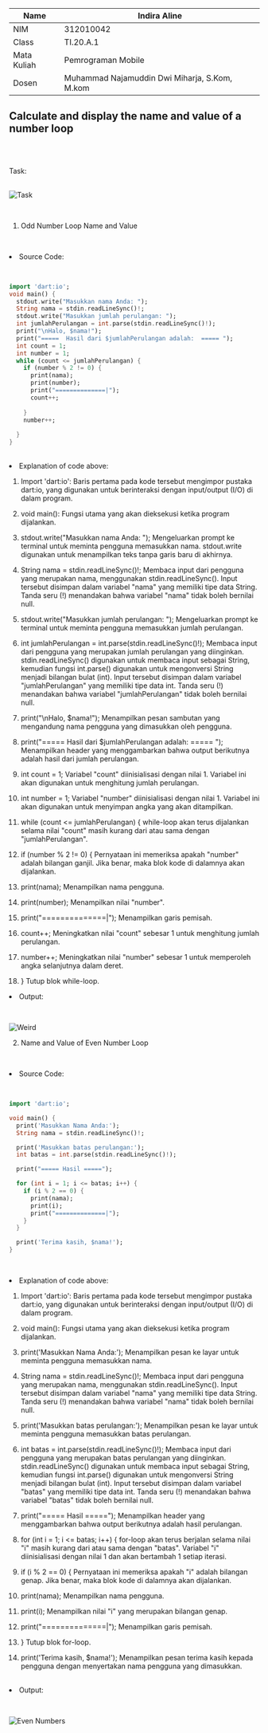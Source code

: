 | Name    | Indira Aline |
| ------- | ----------- |
| NIM     | 312010042       |
| Class   | TI.20.A.1        |
| Mata Kuliah   | Pemrograman Mobile  |
| Dosen  | Muhammad Najamuddin Dwi Miharja, S.Kom, M.kom  |

## Calculate and display the name and value of a number loop </p> </br>

Task: </p></br>
![Task](pictures/Task.jpeg)</p> </br>

1. Odd Number Loop Name and Value </p></br>
<li> Source Code: </p></br> </li>

``` dart
import 'dart:io';
void main() {
  stdout.write("Masukkan nama Anda: ");
  String nama = stdin.readLineSync()!;
  stdout.write("Masukkan jumlah perulangan: ");
  int jumlahPerulangan = int.parse(stdin.readLineSync()!);
  print("\nHalo, $nama!");
  print("=====  Hasil dari $jumlahPerulangan adalah:  ===== ");
  int count = 1;
  int number = 1;
  while (count <= jumlahPerulangan) {
    if (number % 2 != 0) {
      print(nama);
      print(number);
      print("==============|");
      count++;
      
    }
    number++;
    
  }
}
```
</p></br>

<li> Explanation of code above: </li></p>

1. Import 'dart:io':
   Baris pertama pada kode tersebut mengimpor pustaka dart:io, yang digunakan untuk berinteraksi dengan input/output (I/O) di dalam program.

2. void main():
   Fungsi utama yang akan dieksekusi ketika program dijalankan.

3. stdout.write("Masukkan nama Anda: ");
   Mengeluarkan prompt ke terminal untuk meminta pengguna memasukkan nama. stdout.write digunakan untuk menampilkan teks tanpa garis baru di akhirnya.

4. String nama = stdin.readLineSync()!;
   Membaca input dari pengguna yang merupakan nama, menggunakan stdin.readLineSync(). Input tersebut disimpan dalam variabel "nama" yang memiliki tipe data String. Tanda seru (!) menandakan bahwa variabel "nama" tidak boleh bernilai null.

5. stdout.write("Masukkan jumlah perulangan: ");
   Mengeluarkan prompt ke terminal untuk meminta pengguna memasukkan jumlah perulangan.

6. int jumlahPerulangan = int.parse(stdin.readLineSync()!);
   Membaca input dari pengguna yang merupakan jumlah perulangan yang diinginkan. stdin.readLineSync() digunakan untuk membaca input sebagai String, kemudian fungsi int.parse() digunakan untuk mengonversi String menjadi bilangan bulat (int). Input tersebut disimpan dalam variabel "jumlahPerulangan" yang memiliki tipe data int. Tanda seru (!) menandakan bahwa variabel "jumlahPerulangan" tidak boleh bernilai null.

7. print("\nHalo, $nama!");
   Menampilkan pesan sambutan yang mengandung nama pengguna yang dimasukkan oleh pengguna.

8. print("=====  Hasil dari $jumlahPerulangan adalah:  ===== ");
   Menampilkan header yang menggambarkan bahwa output berikutnya adalah hasil dari jumlah perulangan.

9. int count = 1;
   Variabel "count" diinisialisasi dengan nilai 1. Variabel ini akan digunakan untuk menghitung jumlah perulangan.

10. int number = 1;
    Variabel "number" diinisialisasi dengan nilai 1. Variabel ini akan digunakan untuk menyimpan angka yang akan ditampilkan.

11. while (count <= jumlahPerulangan) {
    while-loop akan terus dijalankan selama nilai "count" masih kurang dari atau sama dengan "jumlahPerulangan".
       
12. if (number % 2 != 0) {
    Pernyataan ini memeriksa apakah "number" adalah bilangan ganjil. Jika benar, maka blok kode di dalamnya akan dijalankan.

13. print(nama);
    Menampilkan nama pengguna.

14. print(number);
    Menampilkan nilai "number".

15. print("==============|");
    Menampilkan garis pemisah.

16. count++;
    Meningkatkan nilai "count" sebesar 1 untuk menghitung jumlah perulangan.
      
17. number++;
    Meningkatkan nilai "number" sebesar 1 untuk memperoleh angka selanjutnya dalam deret.

18. }
    Tutup blok while-loop.
</br></p>

<li> Output: </li></p><br>

![Weird](pictures/Ganjil.png)


2. Name and Value of Even Number Loop </p></br>
<li> Source Code: </p></br> </li>

``` dart
import 'dart:io';

void main() {
  print('Masukkan Nama Anda:');
  String nama = stdin.readLineSync()!;

  print('Masukkan batas perulangan:');
  int batas = int.parse(stdin.readLineSync()!);

  print("===== Hasil =====");

  for (int i = 1; i <= batas; i++) {
    if (i % 2 == 0) {
      print(nama);
      print(i);
      print("==============|");
    }
  }

  print('Terima kasih, $nama!');
}

```

</br></p>

<li> Explanation of code above: </li></p>

1. Import 'dart:io':
   Baris pertama pada kode tersebut mengimpor pustaka dart:io, yang digunakan untuk berinteraksi dengan input/output (I/O) di dalam program.

2. void main():
   Fungsi utama yang akan dieksekusi ketika program dijalankan.

3. print('Masukkan Nama Anda:');
   Menampilkan pesan ke layar untuk meminta pengguna memasukkan nama.

4. String nama = stdin.readLineSync()!;
   Membaca input dari pengguna yang merupakan nama, menggunakan stdin.readLineSync(). Input tersebut disimpan dalam variabel "nama" yang memiliki tipe data String. Tanda seru (!) menandakan bahwa variabel "nama" tidak boleh bernilai null.

5. print('Masukkan batas perulangan:');
   Menampilkan pesan ke layar untuk meminta pengguna memasukkan batas perulangan.

6. int batas = int.parse(stdin.readLineSync()!);
   Membaca input dari pengguna yang merupakan batas perulangan yang diinginkan. stdin.readLineSync() digunakan untuk membaca input sebagai String, kemudian fungsi int.parse() digunakan untuk mengonversi String menjadi bilangan bulat (int). Input tersebut disimpan dalam variabel "batas" yang memiliki tipe data int. Tanda seru (!) menandakan bahwa variabel "batas" tidak boleh bernilai null.

7. print("===== Hasil =====");
   Menampilkan header yang menggambarkan bahwa output berikutnya adalah hasil perulangan.

8. for (int i = 1; i <= batas; i++) {
    for-loop akan terus berjalan selama nilai "i" masih kurang dari atau sama dengan "batas". Variabel "i" diinisialisasi dengan nilai 1 dan akan bertambah 1 setiap iterasi.

9. if (i % 2 == 0) {
    Pernyataan ini memeriksa apakah "i" adalah bilangan genap. Jika benar, maka blok kode di dalamnya akan dijalankan.

10. print(nama);
    Menampilkan nama pengguna.

11. print(i);
    Menampilkan nilai "i" yang merupakan bilangan genap.

12. print("==============|");
    Menampilkan garis pemisah.

13. }
    Tutup blok for-loop.

14. print('Terima kasih, $nama!');
    Menampilkan pesan terima kasih kepada pengguna dengan menyertakan nama pengguna yang dimasukkan.

</p></br>

<li> Output: </li></p><br>

![Even Numbers](pictures/Genap.png)